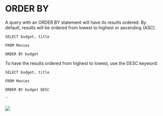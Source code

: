 # ORDER BY

A query with an ORDER BY statement will have its results ordered. By default, results will be ordered from lowest to highest or ascending (ASC).&#x20;



`SELECT budget, title`&#x20;

`FROM Movies`&#x20;

`ORDER BY budget`



To have the results ordered from highest to lowest, use the DESC keyword:

`SELECT budget, title`&#x20;

`FROM Movies`&#x20;

`ORDER BY budget DESC`

``

![](../.gitbook/assets/budget\_desc.jpg)

